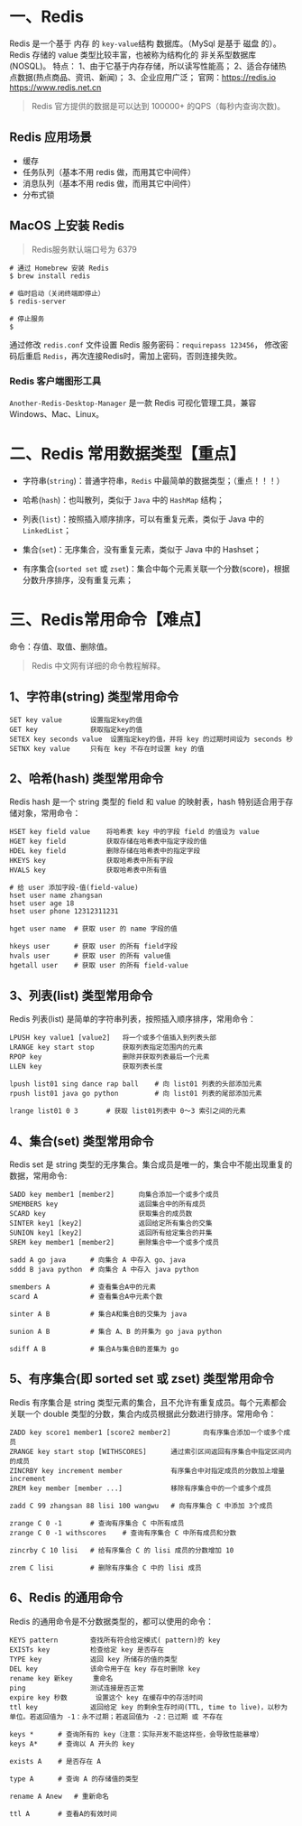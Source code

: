 # 一、Redis
Redis 是一个基于 内存 的 `key-value`结构 数据库。（MySql 是基于 磁盘 的）。
Redis 存储的 value 类型比较丰富，也被称为结构化的 非关系型数据库(NOSQL)。
特点：
1、由于它基于内存存储，所以读写性能高；
2、适合存储热点数据(热点商品、资讯、新闻)；
3、企业应用广泛；
官网：https://redis.io
	 https://www.redis.net.cn

> Redis 官方提供的数据是可以达到 100000+ 的QPS（每秒内查询次数)。

## Redis 应用场景
* 缓存
* 任务队列（基本不用 redis 做，而用其它中间件）
* 消息队列（基本不用 redis 做，而用其它中间件）
* 分布式锁

## MacOS 上安装 Redis

> Redis服务默认端口号为 6379

```shell
# 通过 Homebrew 安装 Redis
$ brew install redis

# 临时启动‌（关闭终端即停止）
$ redis-server

# 停止服务
$ 
```

通过修改 `redis.conf` 文件设置 Redis 服务密码：`requirepass 123456`， 修改密码后重启 `Redis`，再次连接Redis时，需加上密码，否则连接失败。

### Redis 客户端图形工具

`Another-Redis-Desktop-Manager` 是一款 Redis 可视化管理工具，兼容 Windows、Mac、Linux。


# 二、Redis 常用数据类型【重点】

* 字符串(`string`)：普通字符串，`Redis` 中最简单的数据类型；（重点！！！）

* 哈希(`hash`)：也叫散列，类似于 `Java` 中的 `HashMap` 结构；

* 列表(`list`)：按照插入顺序排序，可以有重复元素，类似于 Java 中的 `LinkedList`；

* 集合(`set`)：无序集合，没有重复元素，类似于 Java 中的 Hashset；

* 有序集合(`sorted set` 或 `zset`)：集合中每个元素关联一个分数(score)，根据分数升序排序，没有重复元素；


# 三、Redis常用命令【难点】
命令：存值、取值、删除值。

> Redis 中文网有详细的命令教程解释。

## 1、字符串(string) 类型常用命令

	SET key value 		设置指定key的值
	GET key 			获取指定key的值
	SETEX key seconds value  设置指定key的值，并将 key 的过期时间设为 seconds 秒
	SETNX key value 	只有在 key 不存在时设置 key 的值

## 2、哈希(hash) 类型常用命令
Redis hash 是一个 string 类型的 field 和 value 的映射表，hash 特别适合用于存储对象，常用命令：

	HSET key field value 	将哈希表 key 中的字段 field 的值设为 value
	HGET key field 			获取存储在哈希表中指定字段的值
	HDEL key field			删除存储在哈希表中的指定字段
	HKEYS key				获取哈希表中所有字段
	HVALS key  				获取哈希表中所有值

```
# 给 user 添加字段-值(field-value)
hset user name zhangsan
hset user age 18
hset user phone 12312311231

hget user name	# 获取 user 的 name 字段的值

hkeys user		# 获取 user 的所有 field字段
hvals user		# 获取 user 的所有 value值
hgetall user	# 获取 user 的所有 field-value
```

## 3、列表(list) 类型常用命令

Redis 列表(list) 是简单的字符串列表，按照插入顺序排序，常用命令：

	LPUSH key value1 [value2]	将一个或多个值插入到列表头部
	LRANGE key start stop		获取列表指定范围内的元素
	RPOP key 					删除并获取列表最后一个元素
	LLEN key 					获取列表长度


```
lpush list01 sing dance rap ball	# 向 list01 列表的头部添加元素
rpush list01 java go python			# 向 list01 列表的尾部添加元素

lrange list01 0 3  		# 获取 list01列表中 0～3 索引之间的元素
```

## 4、集合(set) 类型常用命令
Redis set 是 string 类型的无序集合。集合成员是唯一的，集合中不能出现重复的数据，常用命令:

	SADD key member1 [member2]  	向集合添加一个或多个成员
	SMEMBERS key   					返回集合中的所有成员
	SCARD key 						获取集合的成员数
	SINTER key1 [key2]				返回给定所有集合的交集
	SUNION key1 [key2]				返回所有给定集合的并集
	SREM key member1 [member2]		删除集合中一个或多个成员


```
sadd A go java 		# 向集合 A 中存入 go、java
sddd B java python	# 向集合 A 中存入 java python

smembers A 			# 查看集合A中的元素
scard A 			# 查看集合A中元素个数

sinter A B 			# 集合A和集合B的交集为 java

sunion A B  		# 集合 A、B 的并集为 go java python

sdiff A B 			# 集合A与集合B的差集为 go

```

## 5、有序集合(即 sorted set 或 zset) 类型常用命令
Redis 有序集合是 string 类型元素的集合，且不允许有重复成员。每个元素都会关联一个 double 类型的分数，集合内成员根据此分数进行排序。常用命令：

	ZADD key score1 member1 [score2 member2]		向有序集合添加一个或多个成员
	ZRANGE key start stop [WITHSCORES]		通过索引区间返回有序集合中指定区间内的成员
	ZINCRBY key increment member 			有序集合中对指定成员的分数加上增量 increment
	ZREM key member [member ...] 			移除有序集合中的一个或多个成员


```
zadd C 99 zhangsan 88 lisi 100 wangwu	# 向有序集合 C 中添加 3个成员

zrange C 0 -1		# 查询有序集合 C 中所有成员
zrange C 0 -1 withscores 	# 查询有序集合 C 中所有成员和分数

zincrby C 10 lisi   # 给有序集合 C 的 lisi 成员的分数增加 10

zrem C lisi 		# 删除有序集合 C 中的 lisi 成员
```


## 6、Redis 的通用命令
Redis 的通用命令是不分数据类型的，都可以使用的命令：

	KEYS pattern		查找所有符合给定模式( pattern)的 key
	EXISTs key  		检查给定 key 是否存在
	TYPE key 			返回 key 所储存的值的类型
	DEL key  			该命令用于在 key 存在时删除 key
	rename key 新key  	重命名
	ping				测试连接是否正常
	expire key 秒数		设置这个 key 在缓存中的存活时间
	ttl key  			返回给定 key 的剩余生存时间(TTL, time to live)，以秒为单位。若返回值为 -1：永不过期；若返回值为 -2：已过期 或 不存在
	


```
keys * 		# 查询所有的 key（注意：实际开发不能这样些，会导致性能暴增）
keys A*		# 查询以 A 开头的 key

exists A 	# 是否存在 A

type A 		# 查询 A 的存储值的类型

rename A Anew	# 重新命名

ttl A 		# 查看A的有效时间
```

 


